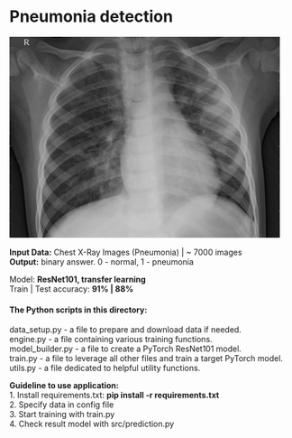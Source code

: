 # Pneumonia detection
<img src="https://github.com/mikkiRT/Computer_Vision/blob/main/pneumonia_detection/sample_pneumonia.jpeg?raw=true" width="480">

**Input Data:** Chest X-Ray Images (Pneumonia) | ~ 7000 images
<br />**Output:** binary answer. 0 - normal, 1 - pneumonia

Model: **ResNet101, transfer learning**
<br />Train | Test accuracy: **91% | 88%**

#### The Python scripts in this directory:
data_setup.py - a file to prepare and download data if needed.
<br />engine.py - a file containing various training functions.
<br />model_builder.py - a file to create a PyTorch ResNet101 model.
<br />train.py - a file to leverage all other files and train a target PyTorch model.
<br />utils.py - a file dedicated to helpful utility functions.

**Guideline to use application:**
<br />1. Install requirements.txt: **pip install -r requirements.txt**
<br />2. Specify data in config file
<br />3. Start training with train.py
<br />4. Check result model with src/prediction.py
